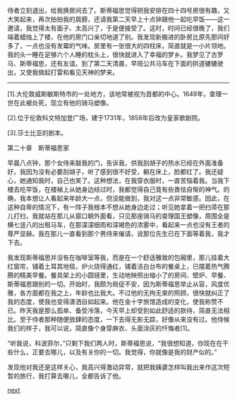 
侍者立刻退出，给我换房间去了。斯蒂福思觉得把我安排在四十四号房很有趣，又大笑起来，再次拍拍我的肩膀，还请我第二天早上十点钟跟他一起吃早饭——这一邀请，我觉得太有面子、太高兴了，于是便接受了。这时，时间已经很晚了，我们端着蜡烛上了楼，在他的房门口亲切地道了别。我发现新搬进的卧房比原先那间好多了，一点也没有发霉的气味。房里有一张很大的四柱床，简直就是一小片领地。我的头一睡在足够六个人睡的枕头上，很快就进入了幸福的梦乡。我梦见了古罗马、斯蒂福思，还有友谊。到了第二天清晨，早班公共马车在下面的拱道辘辘驶出，又使我做起打雷和看见天神的梦来。

* * *

[1].大伦敦威斯敏斯特市的一处地方，该地常被视为首都的中心。1649年，查理一世在此被处死，现立有他的骑马塑像。

[2].位于伦敦科文特加登广场，建于1731年，1858年后改为皇家歌剧院。

[3].莎士比亚的剧本。

第二十章　斯蒂福思家

早晨八点钟，那个女侍来敲我的门，告诉我，供我刮胡子的热水已经在外面准备好。我因为没有必要刮胡子，听了感到很不好受，躺在床上，脸都红了。我还疑心，她通知我时，自己也笑了。这种想法，在我穿衣服时，一直苦恼着我。当我下楼去吃早饭，在楼梯上从她身边经过时，我都觉得自己竟有些畏怯自惭的神气。的确，我本想让人看起来年龄大一点，但没能做到，我对这一点非常敏感。因此，在这种自卑的情况下，有一阵子我根本不想从她身边走过；听见她拿着一把扫帚在那儿打扫，我就站在那儿从窗口朝外面看，只见那座骑马的查理国王塑像，周围全是横七竖八的出租马车，在那濛濛细雨和深褐色的浓雾中，看起来一点也没有王者的尊严显赫。我在那儿一直看到那个男侍来催请，说那位先生已在下面等着我，我才下去。

我发现斯蒂福思并没有在咖啡室等我，而是在一个舒适雅致的包厢里，那儿挂着大红窗帘，铺着土耳其地毯，炉火烧得通红，铺着洁白台布的餐桌上，已摆着热气腾腾的精美早餐。餐具架上的小圆镜里，生动地映照出缩小了的房间、壁炉、早餐、斯蒂福思跟别的一切。开始时，我颇为局促不安，因为斯蒂福思举止从容，风度优雅，各方面都在我之上，年龄也比我大。不过他的无拘无束的照顾，很快就纠正了我的态度，使我也变得潇洒自如起来。他在金十字旅馆造成的变化，使我称赞不已。昨天我是那么孤单、备受冷落，今天早上却受到如此舒适的款待，简直无法相比。至于侍者那种随便放肆的态度，一下去得无影无踪，好像从来没有过。他侍候我们的样子，我可以说，简直像个身穿麻衣、头面涂灰的忏悔者[1]。

“听我说，科波菲尔，”只剩下我们两人时，斯蒂福思说，“我很想知道，你现在在干些什么，正要去哪儿，以及有关你的一切。我觉得，你就像是我的财产似的。”

发现他对我还是这样关心，我高兴得激动异常，就把我姨婆怎样叫我出来作这次短暂的旅行，我打算去哪儿，全都告诉了他。

[next](page261.md)